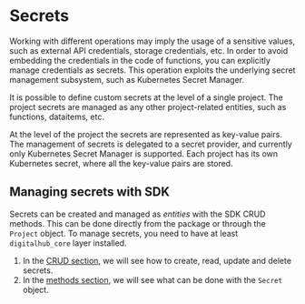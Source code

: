 # Secrets

Working with different operations may imply the usage of a sensitive values, such as external API credentials, storage credentials, etc.
In order to avoid embedding the credentials in the code of functions, you can explicitly manage credentials as secrets. This operation exploits the underlying secret management subsystem, such as Kubernetes Secret Manager.

It is possible to define custom secrets at the level of a single project. The project secrets are managed as any other project-related entities, such as functions, dataitems, etc.

At the level of the project the secrets are represented as key-value pairs. The management of secrets is delegated to a secret provider, and currently only Kubernetes Secret Manager is supported. Each project has its own Kubernetes secret, where all the key-value pairs are stored.

## Managing secrets with SDK

Secrets can be created and managed as *entities* with the SDK CRUD methods. This can be done directly from the package or through the `Project` object.
To manage secrets, you need to have at least `digitalhub_core` layer installed.

1. In the [CRUD section](./crud.md), we will see how to create, read, update and delete secrets.
2. In the [methods section](./methods.md), we will see what can be done with the `Secret` object.
